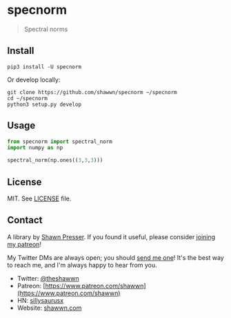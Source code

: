 # specnorm

> Spectral norms

## Install

```
pip3 install -U specnorm
```

Or develop locally:

```
git clone https://github.com/shawwn/specnorm ~/specnorm
cd ~/specnorm
python3 setup.py develop
```

## Usage

```py
from specnorm import spectral_norm
import numpy as np

spectral_norm(np.ones((3,3,3)))
```

## License

MIT. See [LICENSE](/LICENSE) file.

## Contact

A library by [Shawn Presser](https://www.shawwn.com). If you found it useful, please consider [joining my patreon](https://www.patreon.com/shawwn)!

My Twitter DMs are always open; you should [send me one](https://twitter.com/theshawwn)! It's the best way to reach me, and I'm always happy to hear from you.

- Twitter: [@theshawwn](https://twitter.com/theshawwn)
- Patreon: [https://www.patreon.com/shawwn](https://www.patreon.com/shawwn)
- HN: [sillysaurusx](https://news.ycombinator.com/threads?id=sillysaurusx)
- Website: [shawwn.com](https://www.shawwn.com)

